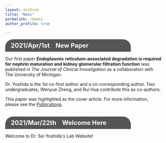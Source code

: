 ```yaml
---
layout: archive
title: "News"
permalink: /news/
author_profile: true

---
```

<html>
<head>
<meta name="viewport" content="width=device-width, initial-scale=1">
<style>
.li {
  background-color: #555;
  color: white;
  padding: 8px 18px;
  width: 80%;
  border: none;
  box-sizing: border-box;
  text-align: left;
  outline: none;
  font-size: 20px;
  border-radius: 25px 25px 0 0 ;
}

.content {
  background-color: #f1f1f1;
  padding: 1px 18px;
  width: 80%;
  border: none;
  box-sizing: border-box;
  text-align: left;
  outline: none;
  font-size: 17px;
  border-radius: 0 0 25px 25px;
}

</style>
</head>

<body>
<div class="li"><b>2021/Apr/1st &nbsp;&nbsp; New Paper</b></div>
<div class="content">
  <p>Our first paper <b>Endoplasmic reticulum–associated degradation is required for nephrin maturation and kidney glomerular filtration function</b> was published in <i>The Journal of Clinical Investigation</i> as a collaboration with The University of Michigan.</p> 
  <p>Dr. Yoshida is the 1st co-first author and a co-corresponding author. Two undergraduates, Wenyue Zheng, and Rui Hua contribute this as co-authors.</p> 
  <p>This paper was highlighted as the cover article. For more information, please see the <a href="https://seiyoshida-lab.github.io/publications/" title="Publications" target="_blank">Publications</a>.</p>
</div>
  <br>
  <div class="li"><b>2021/Mar/22th &nbsp;&nbsp; Welcome Here</b></div>
<div class="content">
  <p>Welcome to Dr. Sei Yoshida's Lab Website!</p>
</div>
</body>
</html>

